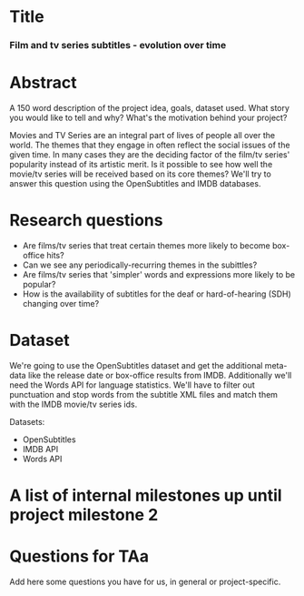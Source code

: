 # Title
### Film and tv series subtitles - evolution over time

# Abstract
A 150 word description of the project idea, goals, dataset used. What story you would like to tell and why? What's the motivation behind your project?

Movies and TV Series are an integral part of lives of people all over the world. The themes that they engage in often reflect the social issues of the given time. In many cases they are the deciding factor of the film/tv series' popularity instead of its artistic merit. Is it possible to see how well the movie/tv series will be received based on its core themes? We'll try to answer this question using the OpenSubtitles and IMDB databases.

# Research questions
* Are films/tv series that treat certain themes more likely to become box-office hits? 
* Can we see any periodically-recurring themes in the subittles?
* Are films/tv series that 'simpler' words and expressions more likely to be popular?
* How is the availability of subtitles for the deaf or hard-of-hearing (SDH) changing over time?

# Dataset
We're going to use the OpenSubtitles dataset and get the additional meta-data like the release date or box-office results from IMDB. Additionally we'll need the Words API for language statistics.  We'll have to filter out punctuation and stop words from the subtitle XML files and match them with the IMDB movie/tv series ids.

Datasets:
* OpenSubtitles
* IMDB API
* Words API

# A list of internal milestones up until project milestone 2


# Questions for TAa
Add here some questions you have for us, in general or project-specific.
